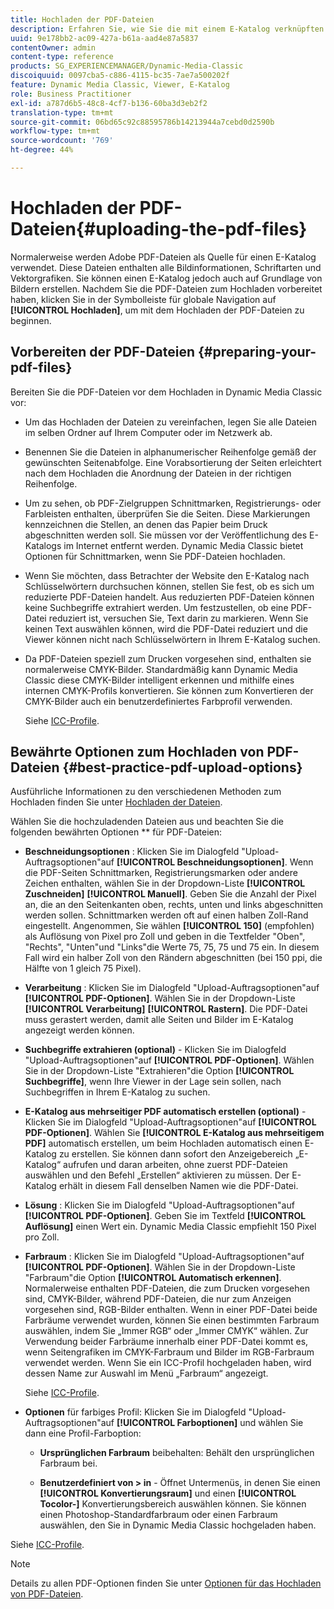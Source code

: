 ```yaml
---
title: Hochladen der PDF-Dateien
description: Erfahren Sie, wie Sie die mit einem E-Katalog verknüpften PDF-Dateien hochladen.
uuid: 9e178bb2-ac09-427a-b61a-aad4e87a5837
contentOwner: admin
content-type: reference
products: SG_EXPERIENCEMANAGER/Dynamic-Media-Classic
discoiquuid: 0097cba5-c886-4115-bc35-7ae7a500202f
feature: Dynamic Media Classic, Viewer, E-Katalog
role: Business Practitioner
exl-id: a787d6b5-48c8-4cf7-b136-60ba3d3eb2f2
translation-type: tm+mt
source-git-commit: 06bd65c92c88595786b14213944a7cebd0d2590b
workflow-type: tm+mt
source-wordcount: '769'
ht-degree: 44%

---
```


# Hochladen der PDF-Dateien{#uploading-the-pdf-files}

Normalerweise werden Adobe PDF-Dateien als Quelle für einen E-Katalog verwendet. Diese Dateien enthalten alle Bildinformationen, Schriftarten und Vektorgrafiken. Sie können einen E-Katalog jedoch auch auf Grundlage von Bildern erstellen. Nachdem Sie die PDF-Dateien zum Hochladen vorbereitet haben, klicken Sie in der Symbolleiste für globale Navigation auf **[!UICONTROL Hochladen]**, um mit dem Hochladen der PDF-Dateien zu beginnen.

## Vorbereiten der PDF-Dateien {#preparing-your-pdf-files}

Bereiten Sie die PDF-Dateien vor dem Hochladen in Dynamic Media Classic vor:

* Um das Hochladen der Dateien zu vereinfachen, legen Sie alle Dateien im selben Ordner auf Ihrem Computer oder im Netzwerk ab.
* Benennen Sie die Dateien in alphanumerischer Reihenfolge gemäß der gewünschten Seitenabfolge. Eine Vorabsortierung der Seiten erleichtert nach dem Hochladen die Anordnung der Dateien in der richtigen Reihenfolge.
* Um zu sehen, ob PDF-Zielgruppen Schnittmarken, Registrierungs- oder Farbleisten enthalten, überprüfen Sie die Seiten. Diese Markierungen kennzeichnen die Stellen, an denen das Papier beim Druck abgeschnitten werden soll. Sie müssen vor der Veröffentlichung des E-Katalogs im Internet entfernt werden. Dynamic Media Classic bietet Optionen für Schnittmarken, wenn Sie PDF-Dateien hochladen.
* Wenn Sie möchten, dass Betrachter der Website den E-Katalog nach Schlüsselwörtern durchsuchen können, stellen Sie fest, ob es sich um reduzierte PDF-Dateien handelt. Aus reduzierten PDF-Dateien können keine Suchbegriffe extrahiert werden. Um festzustellen, ob eine PDF-Datei reduziert ist, versuchen Sie, Text darin zu markieren. Wenn Sie keinen Text auswählen können, wird die PDF-Datei reduziert und die Viewer können nicht nach Schlüsselwörtern in Ihrem E-Katalog suchen.
* Da PDF-Dateien speziell zum Drucken vorgesehen sind, enthalten sie normalerweise CMYK-Bilder. Standardmäßig kann Dynamic Media Classic diese CMYK-Bilder intelligent erkennen und mithilfe eines internen CMYK-Profils konvertieren. Sie können zum Konvertieren der CMYK-Bilder auch ein benutzerdefiniertes Farbprofil verwenden. 

   Siehe [ICC-Profile](icc-profiles.md#icc_profiles).

## Bewährte Optionen zum Hochladen von PDF-Dateien  {#best-practice-pdf-upload-options}

Ausführliche Informationen zu den verschiedenen Methoden zum Hochladen finden Sie unter [Hochladen der Dateien](uploading-files.md#uploading_your_files).

Wählen Sie die hochzuladenden Dateien aus und beachten Sie die folgenden bewährten Optionen ** für PDF-Dateien:

* **Beschneidungsoptionen** : Klicken Sie im Dialogfeld &quot;Upload-Auftragsoptionen&quot;auf  **[!UICONTROL Beschneidungsoptionen]**. Wenn die PDF-Seiten Schnittmarken, Registrierungsmarken oder andere Zeichen enthalten, wählen Sie in der Dropdown-Liste **[!UICONTROL Zuschneiden]** **[!UICONTROL Manuell]**. Geben Sie die Anzahl der Pixel an, die an den Seitenkanten oben, rechts, unten und links abgeschnitten werden sollen. Schnittmarken werden oft auf einen halben Zoll-Rand eingestellt. Angenommen, Sie wählen **[!UICONTROL 150]** (empfohlen) als Auflösung von Pixel pro Zoll und geben in die Textfelder &quot;Oben&quot;, &quot;Rechts&quot;, &quot;Unten&quot;und &quot;Links&quot;die Werte 75, 75, 75 und 75 ein. In diesem Fall wird ein halber Zoll von den Rändern abgeschnitten (bei 150 ppi, die Hälfte von 1 gleich 75 Pixel).

* **Verarbeitung** : Klicken Sie im Dialogfeld &quot;Upload-Auftragsoptionen&quot;auf  **[!UICONTROL PDF-Optionen]**. Wählen Sie in der Dropdown-Liste **[!UICONTROL Verarbeitung]** **[!UICONTROL Rastern]**. Die PDF-Datei muss gerastert werden, damit alle Seiten und Bilder im E-Katalog angezeigt werden können.

* **Suchbegriffe extrahieren (optional)**  - Klicken Sie im Dialogfeld &quot;Upload-Auftragsoptionen&quot;auf  **[!UICONTROL PDF-Optionen]**. Wählen Sie in der Dropdown-Liste &quot;Extrahieren&quot;die Option **[!UICONTROL Suchbegriffe]**, wenn Ihre Viewer in der Lage sein sollen, nach Suchbegriffen in Ihrem E-Katalog zu suchen.

* **E-Katalog aus mehrseitiger PDF automatisch erstellen (optional)**  - Klicken Sie im Dialogfeld &quot;Upload-Auftragsoptionen&quot;auf  **[!UICONTROL PDF-Optionen]**. Wählen Sie **[!UICONTROL E-Katalog aus mehrseitigem PDF]** automatisch erstellen, um beim Hochladen automatisch einen E-Katalog zu erstellen. Sie können dann sofort den Anzeigebereich „E-Katalog“ aufrufen und daran arbeiten, ohne zuerst PDF-Dateien auswählen und den Befehl „Erstellen“ aktivieren zu müssen. Der E-Katalog erhält in diesem Fall denselben Namen wie die PDF-Datei.

* **Lösung** : Klicken Sie im Dialogfeld &quot;Upload-Auftragsoptionen&quot;auf  **[!UICONTROL PDF-Optionen]**. Geben Sie im Textfeld **[!UICONTROL Auflösung]** einen Wert ein. Dynamic Media Classic empfiehlt 150 Pixel pro Zoll.

* **Farbraum** : Klicken Sie im Dialogfeld &quot;Upload-Auftragsoptionen&quot;auf  **[!UICONTROL PDF-Optionen]**. Wählen Sie in der Dropdown-Liste &quot;Farbraum&quot;die Option **[!UICONTROL Automatisch erkennen]**. Normalerweise enthalten PDF-Dateien, die zum Drucken vorgesehen sind, CMYK-Bilder, während PDF-Dateien, die nur zum Anzeigen vorgesehen sind, RGB-Bilder enthalten. Wenn in einer PDF-Datei beide Farbräume verwendet wurden, können Sie einen bestimmten Farbraum auswählen, indem Sie „Immer RGB“ oder „Immer CMYK“ wählen. Zur Verwendung beider Farbräume innerhalb einer PDF-Datei kommt es, wenn Seitengrafiken im CMYK-Farbraum und Bilder im RGB-Farbraum verwendet werden. Wenn Sie ein ICC-Profil hochgeladen haben, wird dessen Name zur Auswahl im Menü „Farbraum“ angezeigt. 

   Siehe [ICC-Profile](/help/icc-profiles.md).

* **Optionen**  für farbiges Profil: Klicken Sie im Dialogfeld &quot;Upload-Auftragsoptionen&quot;auf  **[!UICONTROL Farboptionen]** und wählen Sie dann eine Profil-Farboption:

   * **Ursprünglichen Farbraum**  beibehalten: Behält den ursprünglichen Farbraum bei.

   * **Benutzerdefiniert von > in**  - Öffnet Untermenüs, in denen Sie einen  **[!UICONTROL Konvertierungsraum]** und einen  **[!UICONTROL Tocolor-]** Konvertierungsbereich auswählen können. Sie können einen Photoshop-Standardfarbraum oder einen Farbraum auswählen, den Sie in Dynamic Media Classic hochgeladen haben.

<!-- * **Convert To SRGB** - Converts to SRGB (Standard Red Green Blue). SRGB is the recommended color space for displaying images on web pages. -->

Siehe [ICC-Profile](icc-profiles.md#icc_profiles).

>[!NOTE]
>
>Details zu allen PDF-Optionen finden Sie unter [Optionen für das Hochladen von PDF-Dateien](pdfs.md#pdf_upload_options).
